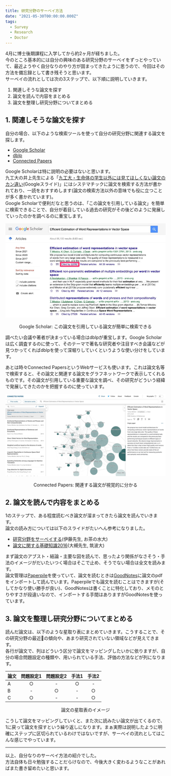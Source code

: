 ```yaml
---
title: 研究分野のサーベイ方法
date: "2021-05-30T00:00:00.000Z"
tags:
  - Survey
  - Research
  - Doctor
---
```


4月に博士後期課程に入学してから約2ヶ月が経ちました。<br>
今のところ基本的には自分の興味のある研究分野のサーベイをずっとやっていて、最近ようやく自分なりのやり方が固まってきたように思うので、今回はその方法を備忘録として書き残そうと思います。<br>
サーベイの流れとしては次の3ステップで、以下順に説明していきます。

1. 関連しそうな論文を探す
1. 論文を読んで内容をまとめる
1. 論文を整理し研究分野についてまとめる

## 1. 関連しそうな論文を探す

自分の場合、以下のような検索ツールを使って自分の研究分野に関連する論文を探します。

- [Google Scholar](https://scholar.google.com/)
- [dblp](https://dblp.org/)
- [Connected Papers](https://www.connectedpapers.com/)

Google Scholarは特に説明の必要はないと思います。<br>
九工大の井上先生による「[九工大・生命体の学生以外には見てほしくない論文のカン違い](https://docs.google.com/presentation/d/14L_0C9U6x5f1yXaGhPnMBpWmfAR7aalKe_AjIlWBvTg/edit?usp=sharing)(Googleスライド)」にはシステマチックに論文を検索する方法が書かれており、一読をおすすめします(論文の検索方法以外の意味でも役に立つことが多く書かれています)。<br>
Google Scholarで便利だなと思うのは、「この論文を引用している論文」を簡単に検索できることで、自分が着目している過去の研究がその後どのように発展していったのかを調べるのに重宝します。

![Figure 1](fig1.jpg)
<p style="text-align: center">Google Scholar: この論文を引用している論文が簡単に検索できる</p>

調べたい会議や著者が決まっている場合はdblpが重宝します。Google Scholarは広く調査するのに使って、そのテーマで著名な研究者や注目すべき会議などが見つかってくればdblpを使って深堀りしていくというような使い分けをしています。

あとは時々Connected PapersというWebサービスも使います。これは論文名等で検索すると、その論文と関連する論文をグラフネットワークで表示してくれるものです。その論文が引用している重要な論文を調べ、その研究がどういう経緯で発展してきたのかを把握するのに使っています。

![Figure 2](fig2.jpg)
<p style="text-align: center">Connected Papers: 関連する論文が視覚的に分かる</p>

## 2. 論文を読んで内容をまとめる

1のステップで、ある程度読むべき論文が溜まってきたら論文を読んでいきます。<br>
論文の読み方については以下のスライドがたいへん参考になりました。

- [研究分野をサーベイする](https://www.slideshare.net/iTooooooooooooT/itolab-how-to-survey-2017)(伊藤先生, お茶の水大)
- [論文に関する基礎知識2016](https://www.slideshare.net/tallzelkova/2015-61217994)(大槻先生, 筑波大)

まず論文のアブスト・結論・主要な図を読んで、思ったより関係がなさそう・手法のイメージがだいたいつく場合はそこで止め、そうでない場合は全文を読みます。<br>
論文管理は[Paperpile](https://paperpile.com/)を使っていて、論文を読むときは[GoodNotes](https://www.goodnotes.com/)に論文のpdfをインポートして読んでいます。Paperpileでも論文を読むことはできますが(そしてかなり使い勝手が良い)、GoodNotesは書くことに特化しており、メモのとりやすさが段違いなので、インポートする手間はありますがGoodNotesを使っています。

## 3. 論文を整理し研究分野についてまとめる

読んだ論文は、以下のような星取り表にまとめていきます。こうすることで、その研究分野の最近の傾向や、あまり研究されていない領域などが見えてきます。<br>
各行が論文で、列はどういう区分で論文をマッピングしたいかに依りますが、自分の場合問題設定の種類や、用いられている手法、評価の方法などが列になります。

|論文|問題設定1|問題設定2|手法1|手法2|
| :--- | :---: | :---: | :---: | :---: |
|A|○|-|○|-|
|B|-|○|-|○|
|C|○|-|-|○|

<p style="text-align: center">論文の星取表のイメージ</p>

こうして論文をマッピングしていくと、また次に読みたい論文が出てくるので、1に戻って論文を探すという繰り返しになります。まぁ実際は説明したように明確にステップに区切られているわけではないですが、サーベイの流れとしてはこんな感じでやっています。

---

以上、自分なりのサーベイ方法の紹介でした。<br>
方法自体も日々勉強することだらけなので、今後大きく変わるようなことがあればまた書き留めたいと思います。

